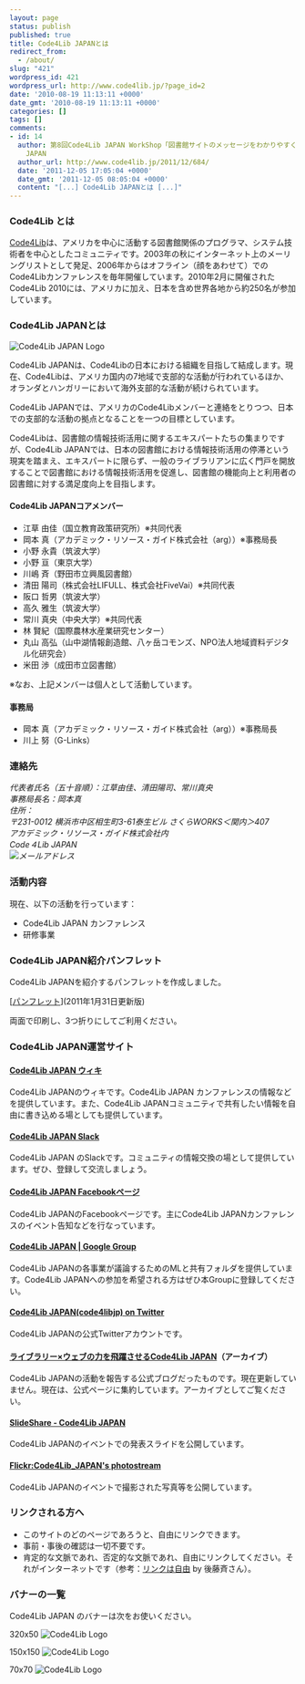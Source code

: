 ```yaml
---
layout: page
status: publish
published: true
title: Code4Lib JAPANとは
redirect_from:
  - /about/
slug: "421"
wordpress_id: 421
wordpress_url: http://www.code4lib.jp/?page_id=2
date: '2010-08-19 11:13:11 +0000'
date_gmt: '2010-08-19 11:13:11 +0000'
categories: []
tags: []
comments:
- id: 14
  author: 第8回Code4Lib JAPAN WorkShop「図書館サイトのメッセージをわかりやすく！」（コンテンツ作成コース） - Code4Lib
    JAPAN
  author_url: http://www.code4lib.jp/2011/12/684/
  date: '2011-12-05 17:05:04 +0000'
  date_gmt: '2011-12-05 08:05:04 +0000'
  content: "[...] Code4Lib JAPANとは [...]"
---
```

<h3>Code4Lib とは</h3>
<p><a href="http://code4lib.org/" target="_blank">Code4Lib</a>は、アメリカを中心に活動する図書館関係のプログラマ、システム技術者を中心としたコミュニティです。2003年の秋にインターネット上のメーリングリストとして発足、2006年からはオフライン（顔をあわせて）でのCode4Libカンファレンスを毎年開催しています。2010年2月に開催されたCode4Lib 2010には、アメリカに加え、日本を含め世界各地から約250名が参加しています。</p>
<h3>Code4Lib JAPANとは</h3>
<p><img src="{{ site.baseurl }}/assets/uploads/2012/03/Code4Lib_JAPAN_circle_wht150.png" alt="Code4Lib JAPAN Logo" /></p>
<p>Code4Lib JAPANは、Code4Libの日本における組織を目指して結成します。現在、Code4Libは、アメリカ国内の7地域で支部的な活動が行われているほか、オランダとハンガリーにおいて海外支部的な活動が続けられています。</p>
<p>Code4Lib JAPANでは、アメリカのCode4Libメンバーと連絡をとりつつ、日本での支部的な活動の拠点となることを一つの目標としています。</p>
<p>Code4Libは、図書館の情報技術活用に関するエキスパートたちの集まりですが、Code4Lib&nbsp;JAPANでは、日本の図書館における情報技術活用の停滞という現実を踏まえ、エキスパートに限らず、一般のライブラリアンに広く門戸を開放することで図書館における情報技術活用を促進し、図書館の機能向上と利用者の図書館に対する満足度向上を目指します。</p>
<h4>Code4Lib JAPANコアメンバー</h4>
<ul>
<li>江草 由佳（国立教育政策研究所）※共同代表</li>
<li>岡本 真（アカデミック・リソース・ガイド株式会社（arg））※事務局長</li>
<li>小野 永貴（筑波大学）</li>
<li>小野 亘（東京大学）</li>
<li>川嶋 斉（野田市立興風図書館）</li>
<li>清田 陽司（株式会社LIFULL、株式会社FiveVai）※共同代表</li>
<li>阪口 哲男（筑波大学）</li>
<li>高久 雅生（筑波大学）</li>
<li>常川 真央（中央大学）※共同代表</li>
<li>林 賢紀（国際農林水産業研究センター）</li>
<li>丸山 高弘（山中湖情報創造館、八ヶ岳コモンズ、NPO法人地域資料デジタル化研究会）</li>
<li>米田 渉（成田市立図書館）</li>
</ul>
<p>※なお、上記メンバーは個人として活動しています。</p>
<h4>事務局</h4>
<ul>
<li>岡本 真（アカデミック・リソース・ガイド株式会社（arg））※事務局長</li>
<li>川上 努（G-Links）</li>
</ul>
<h3>連絡先</h3>
<address>代表者氏名（五十音順）：江草由佳、清田陽司、常川真央<br />
事務局長名：岡本真<br />
住所：<br />
〒231-0012 横浜市中区相生町3-61泰生ビル さくらWORKS＜関内＞407</address>
<address>アカデミック・リソース・ガイド株式会社内<br />
Code４Lib JAPAN<br />
<img src="{{ site.baseurl }}/assets/uploads/2010/11/info_code4lib_mail2.gif" alt="メールアドレス" /></address>
<h3>活動内容</h3>
<p>現在、以下の活動を行っています：</p>
<ul>
<li>Code4Lib JAPAN カンファレンス</li>
<li>研修事業</li>
</ul>
<h3>Code4Lib JAPAN紹介パンフレット</h3>
<p>Code4Lib JAPANを紹介するパンフレットを作成しました。</p>
<p>[<a href="{{ site.baseurl }}/assets/uploads/2010/08/パンフレット201101312.pdf">パンフレット</a>](2011年1月31日更新版)</p>
<p>両面で印刷し、3つ折りにしてご利用ください。</p>
<h3>Code4Lib JAPAN運営サイト</h3>
<h4><a href="http://wiki.code4lib.jp/">Code4Lib JAPAN ウィキ</a></h4>
<p>Code4Lib JAPANのウィキです。Code4Lib JAPAN カンファレンスの情報などを提供しています。また、Code4Lib JAPANコミュニティで共有したい情報を自由に書き込める場としても提供しています。</p>
<h4><a href="https://join.slack.com/t/c4ljp/shared_invite/enQtNDI4NDg0NzQ2ODA3LTM4ZTI5NTk1M2M3NGU2ZjkyNmNhNzg0NmJjYTg0OWE1Njg2MDI5MDcxZmIyYjE4NzdiZGRkYjdkYmNjNjZhNTg">Code4Lib JAPAN Slack</a></h4>
<p>Code4Lib JAPAN のSlackです。コミュニティの情報交換の場として提供しています。ぜひ、登録して交流しましょう。</p>
<h4><a href="https://www.facebook.com/Code4LibJAPAN/">Code4Lib JAPAN Facebookページ</a></h4>
<p>Code4Lib JAPANのFacebookページです。主にCode4Lib JAPANカンファレンスのイベント告知などを行なっています。</p>
<h4><a href="http://groups.google.com/group/code4lib-japan">Code4Lib JAPAN | Google Group</a></h4>
<p>Code4Lib JAPANの各事業が議論するためのMLと共有フォルダを提供しています。Code4Lib JAPANへの参加を希望される方はぜひ本Groupに登録してください。</p>
<h4><a href="http://twitter.com/code4libjp">Code4Lib JAPAN(code4libjp) on Twitter</a></h4>
<p>Code4Lib JAPANの公式Twitterアカウントです。</p>
<h4><a href="http://d.hatena.ne.jp/josei002-10/">ライブラリー&times;ウェブの力を飛躍させるCode4Lib JAPAN</a>（アーカイブ）</h4>
<p>Code4Lib JAPANの活動を報告する公式ブログだったものです。現在更新していません。現在は、公式ページに集約しています。アーカイブとしてご覧ください。</p>
<h4><a href="http://www.slideshare.net/code4libjp">SlideShare - Code4Lib JAPAN</a></h4>
<p>Code4Lib JAPANのイベントでの発表スライドを公開しています。</p>
<h4><a href="http://www.flickr.com/photos/53219053@N07/">Flickr:Code4Lib_JAPAN's photostream</a></h4>
<p>Code4Lib JAPANのイベントで撮影された写真等を公開しています。</p>
<h3>リンクされる方へ</h3>
<ul>
<li>このサイトのどのページであろうと、自由にリンクできます。</li>
<li>事前・事後の確認は一切不要です。</li>
<li>肯定的な文脈であれ、否定的な文脈であれ、自由にリンクしてください。それがインターネットです（参考：<a title="リンクは自由" href="http://www.sal.tohoku.ac.jp/~gothit/webpolicy.html">リンクは自由</a> by 後藤斉さん）。</li>
</ul>
<h3>バナーの一覧</h3>
<p>Code4Lib JAPAN のバナーは次をお使いください。</p>
<p>320x50 <img src="{{ site.baseurl }}/assets/uploads/2012/03/code4lib_320x50.png" alt="Code4Lib Logo" /></p>
<p>150x150 <img src="{{ site.baseurl }}/assets/uploads/2012/03/Code4Lib_JAPAN_circle_wht150.png" alt="Code4Lib Logo" /></p>
<p>70x70 <img src="{{ site.baseurl }}/assets/uploads/2012/03/Code4Lib_JAPAN_circle_wht070.png" alt="Code4Lib Logo" /></p>

